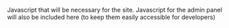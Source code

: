 Javascript that will be necessary for the site. Javascript for the admin panel will also be included here (to keep them easily accessible for developers)
